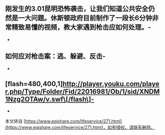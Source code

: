 刚发生的3.01昆明恐怖袭击，让我们知道公共安全仍然是一大问题。休斯顿政府目前制作了一段长6分钟非常精致易懂的视频，教大家遇到枪击应如何处理。-
-
-
**如何应对枪击案：逃、躲避、反击**-
-
-
\[flash=480,400,1\]http://player.youku.com/player.php/Type/Folder/Fid/22016981/Ob/1/sid/XNDM1Nzg2OTAw/v.swf\[/flash\]-
-

-

本文转自 [https://www.eqishare.com/lifeservice/271.html](https://www.eqishare.com/lifeservice/271.html)，如有侵权，请联系删除。